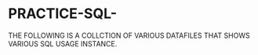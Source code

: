 # PRACTICE-SQL-
THE FOLLOWING IS A COLLCTION  OF VARIOUS DATAFILES THAT SHOWS VARIOUS SQL USAGE INSTANCE. 
